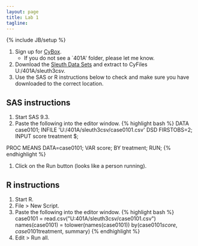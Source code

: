 ```yaml
---
layout: page
title: Lab 1
tagline: 
---
```

{% include JB/setup %}

1. Sign up for [CyBox](https://iastate.box.com/).
    - If you do not see a `401A' folder, please let me know.
2. Download the [Sleuth Data Sets](http://www.science.oregonstate.edu/~schafer/Sleuth/files/sleuth3csv.zip) and extract to CyFiles U:/401A/sleuth3csv.
3. Use the SAS or R instructions below to check and make sure you have downloaded to the correct location.



SAS instructions
---
1. Start SAS 9.3.
1. Paste the following into the editor window.
{% highlight bash %}
DATA case0101;
  INFILE 'U:/401A/sleuth3csv/case0101.csv' DSD FIRSTOBS=2;
  INPUT score treatment $;
    
PROC MEANS DATA=case0101;
  VAR score;
  BY treatment;
  RUN;
{% endhighlight %}
1. Click on the Run button (looks like a person running).

R instructions
---

1. Start R.
1. File > New Script.
1. Paste the following into the editor window.
{% highlight bash %}
    case0101 = read.csv("U:401A/sleuth3csv/case0101.csv")
    names(case0101) = tolower(names(case0101))
    by(case0101$score, case0101$treatment, summary)
{% endhighlight %}
1. Edit > Run all.  




